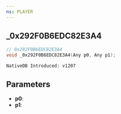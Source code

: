 ```yaml
---
ns: PLAYER
---
```

## _0x292F0B6EDC82E3A4

```c
// 0x292F0B6EDC82E3A4
void _0x292F0B6EDC82E3A4(Any p0, Any p1);
```

```
NativeDB Introduced: v1207
```

## Parameters
* **p0**:
* **p1**:
